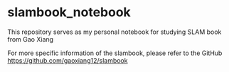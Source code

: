 # slambook_notebook
This repository serves as my personal notebook for studying SLAM book from Gao Xiang

For more specific information of the slambook, please refer to the GitHub https://github.com/gaoxiang12/slambook
